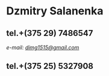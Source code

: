 # Dzmitry Salanenka
## **tel.+(375 29) 7486547**
*e-mail: dimg1515@gmail.com*
## tel.+(375 25) 5327908